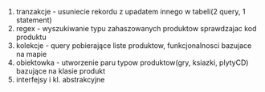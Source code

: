 1. tranzakcje - usuniecie rekordu z upadatem innego w tabeli(2 query, 1 statement)
2. regex - wyszukiwanie typu zahaszowanych produktow sprawdzajac kod produktu
3. kolekcje - query pobierające liste produktow, funkcjonalnosci bazujace na mapie
4. obiektowka - utworzenie paru typow produktow(gry, ksiazki, plytyCD) bazujące na klasie produkt
5. interfejsy i kl. abstrakcyjne 